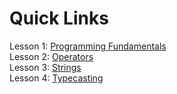 # Quick Links
Lesson 1: [Programming Fundamentals](https://github.com/Giannasaurus/codechum/tree/main/cp1/lesson1-programming-fundamentals) <br/>
Lesson 2: [Operators](https://github.com/Giannasaurus/codechum/tree/main/cp1/lesson2-operators) <br/>
Lesson 3: [Strings](https://github.com/Giannasaurus/codechum/tree/main/cp1/lesson3-strings/08-string-handling) <br/>
Lesson 4: [Typecasting](https://github.com/Giannasaurus/codechum/tree/main/cp1/lesson4-typecasting/09-typecasting) <br/>
